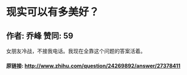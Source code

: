 # 现实可以有多美好？
## 作者: 乔峰  赞同: 59
女朋友冷战，不接我电话。我现在全靠这个问题的答案活着。

#### 原链接: http://www.zhihu.com/question/24269892/answer/27378411